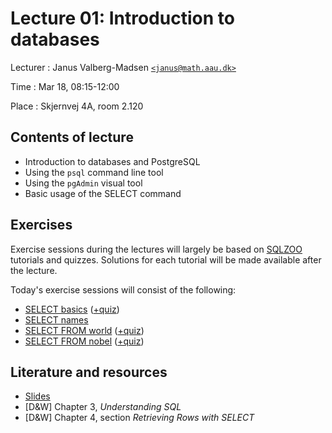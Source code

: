 # Lecture 01: Introduction to databases

Lecturer
: Janus Valberg-Madsen [`<janus@math.aau.dk>`](mailto:janus@math.aau.dk)

Time
: Mar 18, 08:15-12:00

Place
: Skjernvej 4A, room 2.120


## Contents of lecture

- Introduction to databases and PostgreSQL
- Using the `psql` command line tool
- Using the `pgAdmin` visual tool
- Basic usage of the SELECT command


## Exercises

Exercise sessions during the lectures will largely be based on [SQLZOO](https://sqlzoo.net/wiki/SQL_Tutorial) tutorials and quizzes.
Solutions for each tutorial will be made available after the lecture.

Today's exercise sessions will consist of the following:

- [SELECT basics](https://sqlzoo.net/wiki/SELECT_basics) ([+quiz](https://sqlzoo.net/wiki/SELECT_Quiz))
- [SELECT names](https://sqlzoo.net/wiki/SELECT_names)
- [SELECT FROM world](https://sqlzoo.net/wiki/SELECT_from_WORLD_Tutorial) ([+quiz](https://sqlzoo.net/wiki/BBC_QUIZ))
- [SELECT FROM nobel](https://sqlzoo.net/wiki/SELECT_from_Nobel_Tutorial) ([+quiz](https://sqlzoo.net/wiki/Nobel_Quiz))


## Literature and resources

- [Slides](../slides/01-introduction)
- [D&W] Chapter 3, _Understanding SQL_
- [D&W] Chapter 4, section _Retrieving Rows with SELECT_
